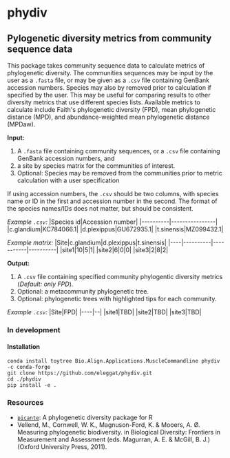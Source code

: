 # phydiv
## Pylogenetic diversity metrics from community sequence data
This package takes community sequence data to calculate metrics of phylogenetic diversity. The communities sequences may be input by the user as a `.fasta` file, or may be given as a `.csv` file containing GenBank accession numbers. Species may also by removed prior to calculation if specified by the user. This may be useful for comparing results to other diversity metrics that use different species lists. Available metrics to calculate include Faith's phylogenetic diversity (FPD), mean phylogenetic distance (MPD), and abundance-weighted mean phylogenetic distance (MPDaw).

**Input:**
1. A `.fasta` file containing community sequences, or a `.csv` file containing GenBank accession numbers, and
2. a site by species matrix for the communities of interest.
3. Optional: Species may be removed from the communities prior to metric calculation with a user specification

If using accession numbers, the `.csv` should be two columns, with species name or ID in the first and accession number in the second. The format of the species names/IDs does not matter, but should be consistent.


*Example `.csv`:*
|Species id|Accession number|
|----------|----------------|
|c.glandium|KC784066.1|
|d.plexippus|GU672935.1|
|t.sinensis|MZ099432.1|

*Example matrix:*
|Site|c.glandium|d.plexippus|t.sinensis|
|----|----------|-----------|----------|
|site1|10|5|1|
|site2|6|0|0|
|site3|2|8|2|


**Output:** 
1. A `.csv` file containing specified community phylogentic diversity metrics (*Default: only FPD*).
2. Optional: a metacommunity phylogenetic tree.
3. Optional: phylogenetic trees with highlighted tips for each community.


*Example `.csv`:*
|Site|FPD|
|----|--|
|site1|TBD|
|site2|TBD|
|site3|TBD|


### In development

#### Installation
```
conda install toytree Bio.Align.Applications.MuscleCommandline phydiv -c conda-forge
git clone https://github.com/eleggat/phydiv.git
cd ./phydiv
pip install -e .
```

### Resources
- [`picante`](https://github.com/skembel/picante): A phylogenetic diversity package for R
- Vellend, M., Cornwell, W. K., Magnuson-Ford, K. & Mooers, A. Ø. Measuring phylogenetic biodiversity. in Biological Diversity: Frontiers in Measurement and Assessment (eds. Magurran, A. E. & McGill, B. J.) (Oxford University Press, 2011).




